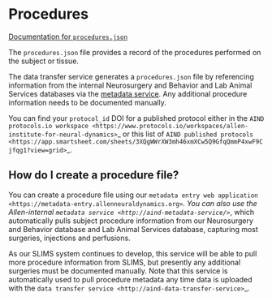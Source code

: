 # Procedures

[Documentation for `procedures.json`](https://aind-data-schema.readthedocs.io/en/latest/procedures.html)

The `procedures.json` file provides a record of the procedures performed on the subject or tissue. 

The data transfer service generates a `procedures.json` file by referencing information from the internal Neurosurgery and Behavior and Lab Animal Services databases via the [metadata service](http://aind-metadata-service/). Any additional procedure information needs to be documented manually. 

You can find your `protocol_id` DOI for a published protocol either in the 
`AIND protocols.io workspace <https://www.protocols.io/workspaces/allen-institute-for-neural-dynamics>`_ or this list of `AIND published protocols <https://app.smartsheet.com/sheets/3XQgWWrXW3mh46xmXCw5Q9GfqQmmP4xwF9Cjfqg1?view=grid>`_.

## How do I create a procedure file?

You can create a procedure file using our `metadata entry web application <https://metadata-entry.allenneuraldynamics.org>`_. You can also use 
the Allen-internal `metadata service <http://aind-metadata-service/>`_, which automatically pulls subject 
procedure information from our Neurosurgery and Behavior database and Lab Animal Services database, capturing most surgeries, injections
and perfusions.

As our SLIMS system continues to develop, this service will be able to pull more procedure information from SLIMS,
but presently any additional surgeries must be documented manually. Note that this service is automatically used to pull procedure metadata
any time data is uploaded with the `data transfer service <http://aind-data-transfer-service>`_.
